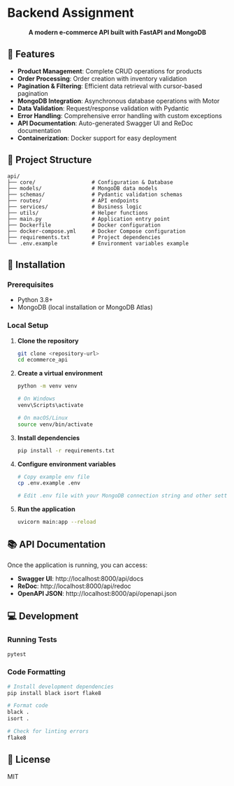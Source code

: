 # Backend Assignment

<div align="center">
  
  <p>
    <strong>A modern e-commerce API built with FastAPI and MongoDB</strong>
  </p>
</div>

## 🚀 Features

- **Product Management**: Complete CRUD operations for products
- **Order Processing**: Order creation with inventory validation
- **Pagination & Filtering**: Efficient data retrieval with cursor-based pagination
- **MongoDB Integration**: Asynchronous database operations with Motor
- **Data Validation**: Request/response validation with Pydantic
- **Error Handling**: Comprehensive error handling with custom exceptions
- **API Documentation**: Auto-generated Swagger UI and ReDoc documentation
- **Containerization**: Docker support for easy deployment

## 📂 Project Structure

```
api/
├── core/                  # Configuration & Database
├── models/                # MongoDB data models
├── schemas/               # Pydantic validation schemas
├── routes/                # API endpoints
├── services/              # Business logic
├── utils/                 # Helper functions
├── main.py                # Application entry point
├── Dockerfile             # Docker configuration
├── docker-compose.yml     # Docker Compose configuration
├── requirements.txt       # Project dependencies
└── .env.example           # Environment variables example
```

## 🔧 Installation

### Prerequisites

- Python 3.8+
- MongoDB (local installation or MongoDB Atlas)

### Local Setup

1. **Clone the repository**
   ```bash
   git clone <repository-url>
   cd ecommerce_api
   ```

2. **Create a virtual environment**
   ```bash
   python -m venv venv
   
   # On Windows
   venv\Scripts\activate
   
   # On macOS/Linux
   source venv/bin/activate
   ```

3. **Install dependencies**
   ```bash
   pip install -r requirements.txt
   ```

4. **Configure environment variables**
   ```bash
   # Copy example env file
   cp .env.example .env
   
   # Edit .env file with your MongoDB connection string and other settings
   ```

5. **Run the application**
   ```bash
   uvicorn main:app --reload
   ```

## 📚 API Documentation

Once the application is running, you can access:

- **Swagger UI**: http://localhost:8000/api/docs
- **ReDoc**: http://localhost:8000/api/redoc
- **OpenAPI JSON**: http://localhost:8000/api/openapi.json

<div align="center">
</div>

## 💻 Development

### Running Tests

```bash
pytest
```

### Code Formatting

```bash
# Install development dependencies
pip install black isort flake8

# Format code
black .
isort .

# Check for linting errors
flake8
```

## 📝 License

MIT 
